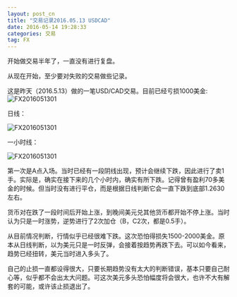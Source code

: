```yaml
---
layout: post_cn
title: "交易记录2016.05.13 USDCAD"
date: 2016-05-14 19:28:33
categories: 交易
tag: FX
---
```


开始做交易半年了，一直没有进行复盘。

从现在开始，至少要对失败的交易做些记录。

这是昨天（2016.5.13）做的一笔USD/CAD交易。目前已经亏损1000美金:
![FX2016051301](http://7d9qq1.com1.z0.glb.clouddn.com/FX2016051301.png)

日线：

![FX2016051301](http://7d9qq1.com1.z0.glb.clouddn.com/USDCADDaily.png)

一小时线：

![FX2016051301](http://7d9qq1.com1.z0.glb.clouddn.com/USDCADH1.png)

第一次是A点入场。当时已经有一段阴线出现，预计会继续下跌，因此进行了卖1手。实际是，确实在接下来的几个小时内，确实有所下跌。记得曾有盈利70多美金的时候。但当时没有进行平仓，而是根据日线判断它会一直下跌到底部1.2630左右。

货币对在跌了一段时间后开始上涨，到晚间美元兑其他货币都开始不停上涨。当时认为只是一时涨势，逆势进行了2次加仓（B，C2次，都是0.5手）。

从目前情况判断，行情似乎已经很难下跌。这次恐怕得损失1500-2000美金。原本从日线判断，以为美元只是一时反弹，会接着按趋势再跌下去。可以如今看来，趋势已经扭转，美元当时进入多头了。

自己的止损一直都设得很大，只要长期趋势没有太大的判断错误，基本只要自己耐心等，似乎都不会出太大问题。可这次美元多头恐怕幅度将会很大，也许不大有解套的可能，或许该止损退出了。


